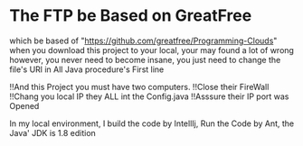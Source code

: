 # The FTP be Based on GreatFree
 which be based of "https://github.com/greatfree/Programming-Clouds"
 when you download this project to your local, your may found a lot of wrong
 however, you never need to become insane, you just need to change the file's URl in All Java procedure's First line

 !!And this Project you must have two computers.
 !!Close their FireWall
 !!Chang you local IP they ALL int the Config.java
 !!Asssure their IP port was Opened

 In my local environment, I build the code by IntellIj, Run the Code by Ant, the Java' JDK is 1.8 edition  